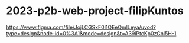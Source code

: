 ﻿# 2023-p2b-web-project-filipKuntos
https://www.figma.com/file/JojLCGSxF0l1QEeQmlLeya/uvod?type=design&node-id=0%3A1&mode=design&t=A39iPtcKp0zCnl5H-1
